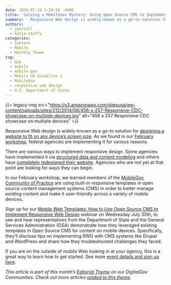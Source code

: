 ```yaml
---
date: 2014-07-18 1:24:56 -0400
title: 'Solving a MobileGov Mystery: Using Open Source CMS to Implement Responsive Web Design'
summary: ' Responsive Web design is widely-known as a go-to solution for designing a website to fit on any device&rsquo;s screen size. As we found in our February workshop, federal agencies are implementing it for various reasons. There are various ways to implement responsive'
authors:
  - jparcell
  - katie-steffy
categories:
  - Content
  - Mobile
  - Monthly Theme
tag:
  - GSA
  - mobile
  - mobile gov
  - Mobile UX Guideline 1
  - MobileGov
  - responsive web design
  - U.S. Department of State
---
```


{{< legacy-img src="https://s3.amazonaws.com/sitesusa/wp-content/uploads/sites/212/2014/06/456-x-257-Responsive-CDC-showcase-on-multiple-devices.jpg" alt="456 x 257 Responsive CDC showcase on multiple devices" >}}

Responsive Web design is widely-known as a go-to solution for [designing a website to fit on any device’s screen size](https://www.WHATEVER/2013/06/11/responsive-design/ "Responsive Design Overview, Resources and Tools"). As we found in our [February workshop](https://www.WHATEVER/2014/03/24/why-go-responsive-heres-what-feds-are-saying/), federal agencies are implementing it for various reasons.

There are various ways to implement responsive design. Some agencies have implemented it via [structured data and content modeling](https://www.WHATEVER/2014/05/27/video-blog-part-3-sarah-crane-usa-gov/) and others have [completely redesigned their website](https://www.WHATEVER/2014/05/15/defense-finance-and-accounting-service-goes-responsive/). Agencies who are not yet at that point are looking for ways they can begin.

In our February workshop, we learned members of the [MobileGov Community of Practice](https://www.WHATEVER/communities/mobile/) are using built-in responsive templates in open source content management systems (CMS) in order to better manage existing content and make it user-friendly across a variety of mobile devices.

Sign up for our [Mobile Web Templates: How to Use Open Source CMS to Implement Responsive Web Design](https://www.WHATEVER/event/mobile-web-templates-how-to-use-open-source-cms-to-implement-responsive-web-design/) webinar on Wednesday July 30th, to see and hear representatives from the Department of State and the General Services Administration (GSA) demonstrate how they leveraged existing templates in Open Source CMS for content on mobile devices. Specifically, they’ll disclose tips on implementing RWD with CMS systems like Drupal and WordPress and share how they troubleshooted challenges they faced.

If you are on the outside of mobile Web looking in at your agency, this is a great way to learn how to get started. See more [event details and sign up here](https://www.WHATEVER/event/mobile-web-templates-how-to-use-open-source-cms-to-implement-responsive-web-design/).

_This article is part of this month&#8217;s [Editorial Theme](https://www.WHATEVER/join-digitalgov/#guidelines) on our DigitalGov Communities. Check out more articles [related to this theme](https://www.WHATEVER/recent-monthly-themes/ "Recent Monthly Themes")._